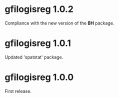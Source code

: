 # gfilogisreg 1.0.2

Compliance with the new version of the **BH** package.


# gfilogisreg 1.0.1

Updated 'spatstat' package.


# gfilogisreg 1.0.0

First release.
